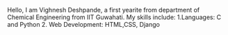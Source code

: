 Hello, I am Vighnesh Deshpande, a first yearite from department of Chemical Engineering from IIT Guwahati.
My skills include:
1.Languages: C and Python
2. Web Development: HTML,CSS, Django
